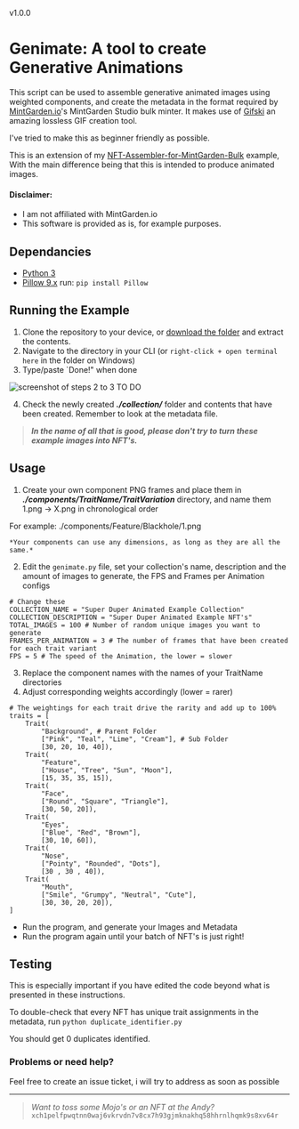 v1.0.0

# Genimate: A tool to create Generative Animations
This script can be used to assemble generative animated images using weighted components,
and create the metadata in the format required by [MintGarden.io](mintgarden.io)'s
MintGarden Studio bulk minter. It makes use of [Gifski](https://gif.ski/) an amazing lossless GIF creation tool.

I've tried to make this as beginner friendly as possible.

This is an extension of my [NFT-Assembler-for-MintGarden-Bulk](https://github.com/andrewhstovell/Chia-NFT-Assembler-for-MintGarden-Bulk) example,
With the main difference being that this is intended to produce animated images.

#### Disclaimer:
* I am not affiliated with MintGarden.io
* This software is provided as is, for example purposes.


## Dependancies
- [Python 3](https://www.python.org/downloads/)
- [Pillow 9.x](https://pillow.readthedocs.io/en/stable/) run: `pip install Pillow`

## Running the Example
1. Clone the repository to your device, or [download the folder](https://github.com/andrewhstovell/Genimate/archive/refs/heads/main.zip) and extract the contents.
2. Navigate to the directory in your CLI (or `right-click + open terminal here` in the folder on Windows)
3. Type/paste `Done!" when done

![screenshot of steps 2 to 3]() TO DO

4. Check the newly created ***./collection/*** folder and contents that have been created. Remember to look at the metadata file.

> ***In the name of all that is good, please don't try to turn these example images into NFT's.***

## Usage
1. Create your own component PNG frames and place them in ***./components/TraitName/TraitVariation*** directory, and name them 1.png -> X.png in chronological order

For example: ./components/Feature/Blackhole/1.png

    *Your components can use any dimensions, as long as they are all the same.*

2. Edit the `genimate.py` file, set your collection's name, description and the amount of images to generate, the FPS and Frames per Animation configs
```
# Change these
COLLECTION_NAME = "Super Duper Animated Example Collection"
COLLECTION_DESCRIPTION = "Super Duper Animated Example NFT's"
TOTAL_IMAGES = 100 # Number of random unique images you want to generate
FRAMES_PER_ANIMATION = 3 # The number of frames that have been created for each trait variant
FPS = 5 # The speed of the Animation, the lower = slower
```
3. Replace the component names with the names of your TraitName directories
4. Adjust corresponding weights accordingly (lower = rarer)
```
# The weightings for each trait drive the rarity and add up to 100%
traits = [
    Trait(
        "Background", # Parent Folder
        ["Pink", "Teal", "Lime", "Cream"], # Sub Folder
        [30, 20, 10, 40]),
    Trait(
        "Feature", 
        ["House", "Tree", "Sun", "Moon"], 
        [15, 35, 35, 15]),
    Trait(
        "Face", 
        ["Round", "Square", "Triangle"], 
        [30, 50, 20]),
    Trait(
        "Eyes", 
        ["Blue", "Red", "Brown"], 
        [30, 10, 60]),
    Trait(
        "Nose", 
        ["Pointy", "Rounded", "Dots"], 
        [30 , 30 , 40]),
    Trait(
        "Mouth", 
        ["Smile", "Grumpy", "Neutral", "Cute"], 
        [30, 30, 20, 20]),
]
```
* Run the program, and generate your Images and Metadata
* Run the program again until your batch of NFT's is just right!

## Testing
This is especially important if you have edited the code beyond what is presented in these instructions.

To double-check that every NFT has unique trait assignments in the metadata, 
run `python duplicate_identifier.py`

You should get 0 duplicates identified.

### Problems or need help?
Feel free to create an issue ticket, i will try to address as soon as possible

----
> *Want to toss some Mojo's or an NFT at the Andy?* <br/>
`xch1pelfpwqtnn0waj6vkrvdn7v8cx7h93gjmknakhq58hhrnlhqmk9s8xv64r`